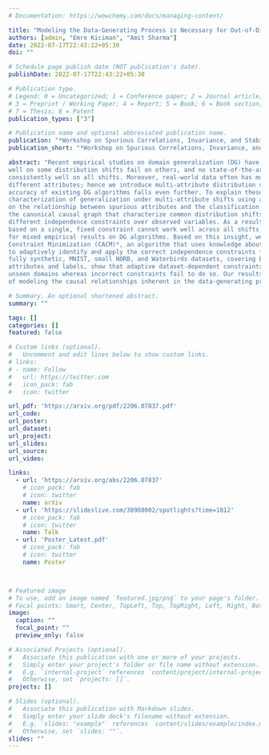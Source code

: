 ```yaml
---
# Documentation: https://wowchemy.com/docs/managing-content/

title: "Modeling the Data-Generating Process is Necessary for Out-of-Distribution Generalization"
authors: [admin, "Emre Kiciman", "Amit Sharma"]
date: 2022-07-17T22:43:22+05:30
doi: ""

# Schedule page publish date (NOT publication's date).
publishDate: 2022-07-17T22:43:22+05:30

# Publication type.
# Legend: 0 = Uncategorized; 1 = Conference paper; 2 = Journal article;
# 3 = Preprint / Working Paper; 4 = Report; 5 = Book; 6 = Book section;
# 7 = Thesis; 8 = Patent
publication_types: ["3"]

# Publication name and optional abbreviated publication name.
publication: "*Workshop on Spurious Correlations, Invariance, and Stability at ICML 2022*"
publication_short: "*Workshop on Spurious Correlations, Invariance, and Stability at ICML 2022 (Spotlight)*"

abstract: "Recent empirical studies on domain generalization (DG) have shown that DG algorithms that perform
well on some distribution shifts fail on others, and no state-of-the-art DG algorithm performs
consistently well on all shifts. Moreover, real-world data often has multiple distribution shifts over
different attributes; hence we introduce multi-attribute distribution shift datasets and find that the
accuracy of existing DG algorithms falls even further. To explain these results, we provide a formal
characterization of generalization under multi-attribute shifts using a canonical causal graph. Based
on the relationship between spurious attributes and the classification label, we obtain realizations of
the canonical causal graph that characterize common distribution shifts and show that each shift entails
different independence constraints over observed variables. As a result, we prove that any algorithm
based on a single, fixed constraint cannot work well across all shifts, providing theoretical evidence
for mixed empirical results on DG algorithms. Based on this insight, we develop *Causally Adaptive
Constraint Minimization (CACM)*, an algorithm that uses knowledge about the data-generating process
to adaptively identify and apply the correct independence constraints for regularization. Results on
fully synthetic, MNIST, small NORB, and Waterbirds datasets, covering binary and multi-valued
attributes and labels, show that adaptive dataset-dependent constraints lead to the highest accuracy on
unseen domains whereas incorrect constraints fail to do so. Our results demonstrate the importance
of modeling the causal relationships inherent in the data-generating process."

# Summary. An optional shortened abstract.
summary: ""

tags: []
categories: []
featured: false

# Custom links (optional).
#   Uncomment and edit lines below to show custom links.
# links:
# - name: Follow
#   url: https://twitter.com
#   icon_pack: fab
#   icon: twitter

url_pdf: 'https://arxiv.org/pdf/2206.07837.pdf'
url_code: 
url_poster: 
url_dataset: 
url_project:
url_slides: 
url_source: 
url_video:

links:
  - url: 'https://arxiv.org/abs/2206.07837'
    # icon_pack: fab
    # icon: twitter
    name: arXiv
  - url: 'https://slideslive.com/38988002/spotlights?time=1812'
    # icon_pack: fab
    # icon: twitter
    name: Talk
  - url: 'Poster_Latest.pdf'
    # icon_pack: fab
    # icon: twitter
    name: Poster



# Featured image
# To use, add an image named `featured.jpg/png` to your page's folder. 
# Focal points: Smart, Center, TopLeft, Top, TopRight, Left, Right, BottomLeft, Bottom, BottomRight.
image:
  caption: ""
  focal_point: ""
  preview_only: false

# Associated Projects (optional).
#   Associate this publication with one or more of your projects.
#   Simply enter your project's folder or file name without extension.
#   E.g. `internal-project` references `content/project/internal-project/index.md`.
#   Otherwise, set `projects: []`.
projects: []

# Slides (optional).
#   Associate this publication with Markdown slides.
#   Simply enter your slide deck's filename without extension.
#   E.g. `slides: "example"` references `content/slides/example/index.md`.
#   Otherwise, set `slides: ""`.
slides: ""
---
```

